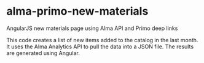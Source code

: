 # alma-primo-new-materials
AngularJS new materials page using Alma API and Primo deep links

This code creates a list of new items added to the catalog in the last month.  It uses the Alma Analytics API to pull the data into a JSON file.  The results are generated using Angular.

